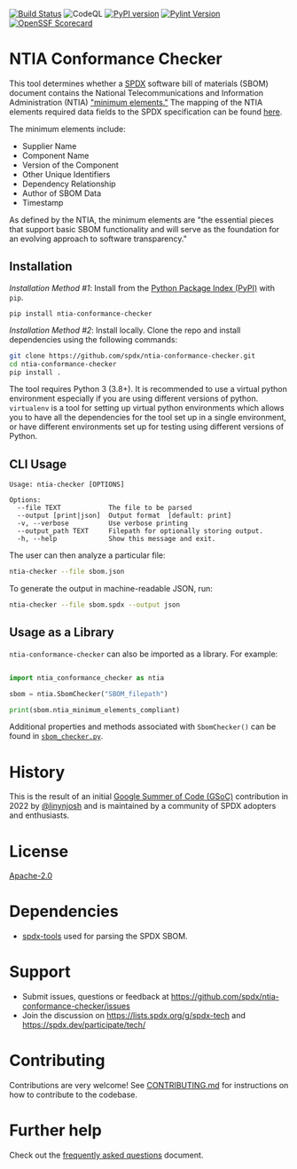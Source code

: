 [![Build Status](https://github.com/spdx/ntia-conformance-checker/workflows/build/badge.svg)](https://github.com/spdx/ntia-conformance-checker/actions)
![CodeQL](https://github.com/spdx/ntia-conformance-checker/actions/workflows/codeql.yml/badge.svg)
[![PyPI version](https://badge.fury.io/py/ntia-conformance-checker.svg)](https://badge.fury.io/py/ntia-conformance-checker)
[![Pylint Version](https://img.shields.io/badge/linting-pylint-yellow)](https://badge.fury.io/py/ntia-conformance-checker)
[![OpenSSF Scorecard](https://api.scorecard.dev/projects/github.com/spdx/ntia-conformance-checker/badge)](https://scorecard.dev/viewer/?uri=github.com/spdx/ntia-conformance-checker)

# NTIA Conformance Checker

This tool determines whether a [SPDX](https://spdx.dev/) software bill of materials (SBOM) document contains the National Telecommunications and Information Administration (NTIA) ["minimum elements."](https://www.ntia.doc.gov/files/ntia/publications/sbom_minimum_elements_report.pdf) The mapping of the NTIA elements required data fields to the SPDX specification can be found [here](https://spdx.github.io/spdx-spec/v2.3/how-to-use/#k22-mapping-ntia-minimum-elements-to-spdx-fields).

The minimum elements include:
- Supplier Name
- Component Name
- Version of the Component
- Other Unique Identifiers
- Dependency Relationship
- Author of SBOM Data
- Timestamp

As defined by the NTIA, the minimum elements are "the essential pieces that support basic SBOM functionality and will serve as the foundation for an evolving approach to software transparency."

## Installation

*Installation Method #1*: Install from the [Python Package Index (PyPI)](https://pypi.org/project/ntia-conformance-checker/) with `pip`.

`pip install ntia-conformance-checker`

*Installation Method #2*: Install locally. Clone the repo and install dependencies using the following commands:

```bash
git clone https://github.com/spdx/ntia-conformance-checker.git
cd ntia-conformance-checker
pip install .
```

The tool requires Python 3 (3.8+). It is recommended to use a virtual python environment especially
if you are using different versions of python. `virtualenv` is a tool for setting up virtual python environments which
allows you to have all the dependencies for the tool set up in a single environment, or have different environments set
up for testing using different versions of Python.

## CLI Usage

```text
Usage: ntia-checker [OPTIONS]

Options:
  --file TEXT            The file to be parsed
  --output [print|json]  Output format  [default: print]
  -v, --verbose          Use verbose printing
  --output_path TEXT     Filepath for optionally storing output.
  -h, --help             Show this message and exit.
```

The user can then analyze a particular file:

```bash
ntia-checker --file sbom.json
```

To generate the output in machine-readable JSON, run:

```bash
ntia-checker --file sbom.spdx --output json
```

## Usage as a Library

`ntia-conformance-checker` can also be imported as a library. For example:

```python

import ntia_conformance_checker as ntia

sbom = ntia.SbomChecker("SBOM_filepath")

print(sbom.ntia_minimum_elements_compliant)
```

Additional properties and methods associated with `SbomChecker()` can be found in [`sbom_checker.py`](ntia_conformance_checker/sbom_checker.py).

# History

This is the result of an initial [Google Summer of Code (GSoC)](https://summerofcode.withgoogle.com/) contribution in 2022 by
[@linynjosh](https://github.com/linynjosh) and is maintained
by a community of SPDX adopters and enthusiasts.

# License

[Apache-2.0](LICENSE)

# Dependencies

* [spdx-tools](https://pypi.org/project/spdx-tools/) used for parsing the SPDX SBOM.

# Support

* Submit issues, questions or feedback at https://github.com/spdx/ntia-conformance-checker/issues
* Join the discussion on https://lists.spdx.org/g/spdx-tech and https://spdx.dev/participate/tech/

# Contributing

Contributions are very welcome! See [CONTRIBUTING.md](./CONTRIBUTING.md) for instructions on how to contribute to the codebase.

# Further help

Check out the [frequently asked questions](FAQ.md) document.
